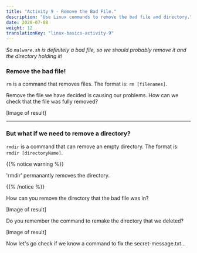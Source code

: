 ```yaml
---
title: "Activity 9 - Remove the Bad File."
description: "Use Linux commands to remove the bad file and directory."
date: 2020-07-08
weight: 12
translationKey: "linux-basics-activity-9"
---
```


*So `malware.sh` is definitely a bad file, so we should probably remove it and the directory holding it!*

### Remove the bad file!

`rm` is a command that removes files.
The format is: `rm [filenames]`.

Remove the file we have decided is causing our problems. How can we check that the file was fully removed?

[Image of result]

----

### But what if we need to remove a directory?

`rmdir` is a command that can remove an empty directory.
The format is: `rmdir [directoryName]`.

{{% notice warning %}}

'rmdir' permanantly removes the directory.

{{% /notice %}}

How can you remove the directory that the bad file was in?

[Image of result]

Do you remember the command to remake the directory that we deleted?

[Image of result]

Now let's go check if we know a command to fix the secret-message.txt...
